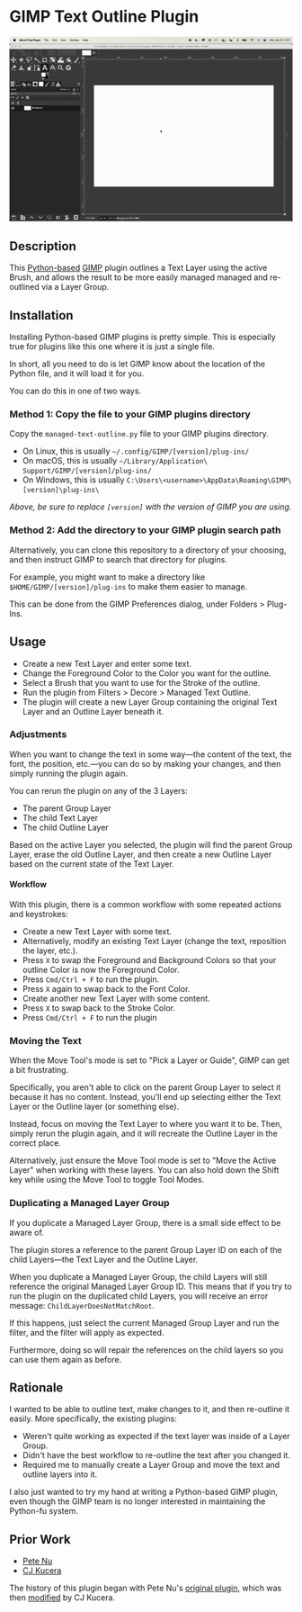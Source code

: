 
# GIMP Text Outline Plugin

![Plugin Demo](./plugin-demo.gif)

## Description

This [Python-based](https://www.gimp.org/docs/python/pygimp.html) [GIMP](https://www.gimp.org/) plugin outlines a Text Layer using the active Brush, and allows the result
to be more easily managed managed and re-outlined via a Layer Group.

## Installation

Installing Python-based GIMP plugins is pretty simple. This is especially true for plugins like this one where it is just a single file.

In short, all you need to do is let GIMP know about the location of the Python file, and it will load it for you.

You can do this in one of two ways.

### Method 1: Copy the file to your GIMP plugins directory

Copy the `managed-text-outline.py` file to your GIMP plugins directory.

- On Linux, this is usually `~/.config/GIMP/[version]/plug-ins/`
- On macOS, this is usually `~/Library/Application\ Support/GIMP/[version]/plug-ins/`
- On Windows, this is usually `C:\Users\<username>\AppData\Roaming\GIMP\[version]\plug-ins\`

_Above, be sure to replace `[version]` with the version of GIMP you are using._

### Method 2: Add the directory to your GIMP plugin search path

Alternatively, you can clone this repository to a directory of your choosing, and then instruct GIMP to search that directory for plugins.

For example, you might want to make a directory like `$HOME/GIMP/[version]/plug-ins` to make them easier to manage.

This can be done from the GIMP Preferences dialog, under Folders > Plug-Ins.

## Usage
- Create a new Text Layer and enter some text.
- Change the Foreground Color to the Color you want for the outline.
- Select a Brush that you want to use for the Stroke of the outline.
- Run the plugin from Filters > Decore > Managed Text Outline.
- The plugin will create a new Layer Group containing the original Text Layer and an Outline Layer beneath it.

### Adjustments

When you want to change the text in some way—the content of the text, the font, the position, etc.—you can do so by making your changes, and then simply running the plugin again.

You can rerun the plugin on any of the 3 Layers:
- The parent Group Layer
- The child Text Layer
- The child Outline Layer

Based on the active Layer you selected, the plugin will find the parent Group Layer, erase the old Outline Layer, and then create a new Outline Layer based on the current state of the Text Layer.

#### Workflow

With this plugin, there is a common workflow with some repeated actions and keystrokes:
- Create a new Text Layer with some text.
- Alternatively, modify an existing Text Layer (change the text, reposition the layer, etc.).
- Press `X` to swap the Foreground and Background Colors so that your outline Color is now the Foreground Color.
- Press `Cmd/Ctrl + F` to run the plugin.
- Press `X` again to swap back to the Font Color.
- Create another new Text Layer with some content.
- Press `X` to swap back to the Stroke Color.
- Press `Cmd/Ctrl + F` to run the plugin

### Moving the Text

When the Move Tool's mode is set to "Pick a Layer or Guide", GIMP can get a bit frustrating.

Specifically, you aren't able to click on the parent Group Layer to select it because it has no content. Instead, you'll end up selecting either the Text Layer or the Outline layer (or something else).

Instead, focus on moving the Text Layer to where you want it to be. Then, simply rerun the plugin again, and it will recreate the Outline Layer in the correct place.

Alternatively, just ensure the Move Tool mode is set to "Move the Active Layer" when working with these layers. You can also hold down the Shift key while using the Move Tool to toggle Tool Modes.

### Duplicating a Managed Layer Group

If you duplicate a Managed Layer Group, there is a small side effect to be aware of.

The plugin stores a reference to the parent Group Layer ID on each of the child Layers—the Text Layer and the Outline Layer.

When you duplicate a Managed Layer Group, the child Layers will still reference the original Managed Layer Group ID. This means that if you try to run the plugin on the duplicated child Layers, you will receive an error message: `ChildLayerDoesNotMatchRoot`.

If this happens, just select the current Managed Group Layer and run the filter, and the filter will apply as expected.

Furthermore, doing so will repair the references on the child layers so you can use them again as before.

## Rationale

I wanted to be able to outline text, make changes to it, and then re-outline it easily.
More specifically, the existing plugins:
  - Weren't quite working as expected if the text layer was inside of a Layer Group.
  - Didn't have the best workflow to re-outline the text after you changed it.
  - Required me to manually create a Layer Group and move the text and outline layers into it.

I also just wanted to try my hand at writing a Python-based GIMP plugin, even though the GIMP team is no longer interested in maintaining the Python-fu system.

## Prior Work

- [Pete Nu](https://pete.nu)
- [CJ Kucera](https://github.com/apocalpytech)

The history of this plugin began with Pete Nu's [original plugin](http://pete.nu/software/gimp-outline/), which was then [modified](https://github.com/apocalyptech/gimp-text-outline) by CJ Kucera.
